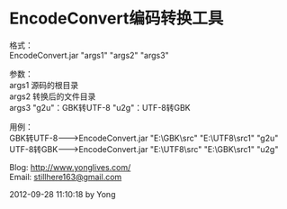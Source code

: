 ﻿# EncodeConvert编码转换工具

格式：  
	EncodeConvert.jar "args1" "args2" "args3"

参数：  
	args1 源码的根目录  
	args2 转换后的文件目录  
	args3 "g2u"：GBK转UTF-8 "u2g"：UTF-8转GBK  

用例：  
	GBK转UTF-8--->EncodeConvert.jar "E:\GBK\src" "E:\UTF8\src1" "g2u"  
	UTF-8转GBK--->EncodeConvert.jar "E:\UTF8\src" "E:\GBK\src1" "u2g"  
		
Blog: http://www.yonglives.com/  
Email: stillhere163@gmail.com  

2012-09-28 11:10:18 by Yong